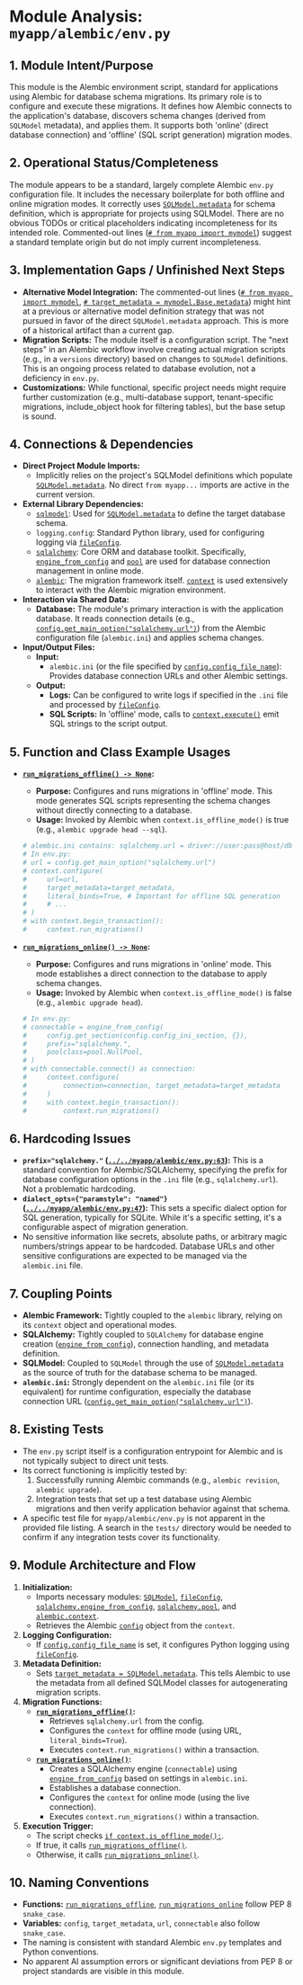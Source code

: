 # Module Analysis: `myapp/alembic/env.py`

## 1. Module Intent/Purpose

This module is the Alembic environment script, standard for applications using Alembic for database schema migrations. Its primary role is to configure and execute these migrations. It defines how Alembic connects to the application's database, discovers schema changes (derived from `SQLModel` metadata), and applies them. It supports both 'online' (direct database connection) and 'offline' (SQL script generation) migration modes.

## 2. Operational Status/Completeness

The module appears to be a standard, largely complete Alembic `env.py` configuration file. It includes the necessary boilerplate for both offline and online migration modes. It correctly uses [`SQLModel.metadata`](../../myapp/alembic/env.py:22) for schema definition, which is appropriate for projects using SQLModel. There are no obvious TODOs or critical placeholders indicating incompleteness for its intended role. Commented-out lines ([`# from myapp import mymodel`](../../myapp/alembic/env.py:20)) suggest a standard template origin but do not imply current incompleteness.

## 3. Implementation Gaps / Unfinished Next Steps

*   **Alternative Model Integration:** The commented-out lines ([`# from myapp import mymodel`](../../myapp/alembic/env.py:20), [`# target_metadata = mymodel.Base.metadata`](../../myapp/alembic/env.py:21)) might hint at a previous or alternative model definition strategy that was not pursued in favor of the direct `SQLModel.metadata` approach. This is more of a historical artifact than a current gap.
*   **Migration Scripts:** The module itself is a configuration script. The "next steps" in an Alembic workflow involve creating actual migration scripts (e.g., in a `versions` directory) based on changes to `SQLModel` definitions. This is an ongoing process related to database evolution, not a deficiency in `env.py`.
*   **Customizations:** While functional, specific project needs might require further customization (e.g., multi-database support, tenant-specific migrations, include_object hook for filtering tables), but the base setup is sound.

## 4. Connections & Dependencies

*   **Direct Project Module Imports:**
    *   Implicitly relies on the project's SQLModel definitions which populate [`SQLModel.metadata`](../../myapp/alembic/env.py:22). No direct `from myapp...` imports are active in the current version.
*   **External Library Dependencies:**
    *   [`sqlmodel`](../../myapp/alembic/env.py:1): Used for [`SQLModel.metadata`](../../myapp/alembic/env.py:22) to define the target database schema.
    *   `logging.config`: Standard Python library, used for configuring logging via [`fileConfig`](../../myapp/alembic/env.py:2).
    *   [`sqlalchemy`](../../myapp/alembic/env.py:4): Core ORM and database toolkit. Specifically, [`engine_from_config`](../../myapp/alembic/env.py:4) and [`pool`](../../myapp/alembic/env.py:5) are used for database connection management in online mode.
    *   [`alembic`](../../myapp/alembic/env.py:7): The migration framework itself. [`context`](../../myapp/alembic/env.py:7) is used extensively to interact with the Alembic migration environment.
*   **Interaction via Shared Data:**
    *   **Database:** The module's primary interaction is with the application database. It reads connection details (e.g., [`config.get_main_option("sqlalchemy.url")`](../../myapp/alembic/env.py:42)) from the Alembic configuration file (`alembic.ini`) and applies schema changes.
*   **Input/Output Files:**
    *   **Input:**
        *   `alembic.ini` (or the file specified by [`config.config_file_name`](../../myapp/alembic/env.py:15)): Provides database connection URLs and other Alembic settings.
    *   **Output:**
        *   **Logs:** Can be configured to write logs if specified in the `.ini` file and processed by [`fileConfig`](../../myapp/alembic/env.py:16).
        *   **SQL Scripts:** In 'offline' mode, calls to [`context.execute()`](../../myapp/alembic/env.py:38) emit SQL strings to the script output.

## 5. Function and Class Example Usages

*   **[`run_migrations_offline() -> None`](../../myapp/alembic/env.py:30):**
    *   **Purpose:** Configures and runs migrations in 'offline' mode. This mode generates SQL scripts representing the schema changes without directly connecting to a database.
    *   **Usage:** Invoked by Alembic when `context.is_offline_mode()` is true (e.g., `alembic upgrade head --sql`).
    ```python
    # alembic.ini contains: sqlalchemy.url = driver://user:pass@host/dbname
    # In env.py:
    # url = config.get_main_option("sqlalchemy.url")
    # context.configure(
    #     url=url,
    #     target_metadata=target_metadata,
    #     literal_binds=True, # Important for offline SQL generation
    #     # ...
    # )
    # with context.begin_transaction():
    #     context.run_migrations()
    ```

*   **[`run_migrations_online() -> None`](../../myapp/alembic/env.py:54):**
    *   **Purpose:** Configures and runs migrations in 'online' mode. This mode establishes a direct connection to the database to apply schema changes.
    *   **Usage:** Invoked by Alembic when `context.is_offline_mode()` is false (e.g., `alembic upgrade head`).
    ```python
    # In env.py:
    # connectable = engine_from_config(
    #     config.get_section(config.config_ini_section, {}),
    #     prefix="sqlalchemy.",
    #     poolclass=pool.NullPool,
    # )
    # with connectable.connect() as connection:
    #     context.configure(
    #         connection=connection, target_metadata=target_metadata
    #     )
    #     with context.begin_transaction():
    #         context.run_migrations()
    ```

## 6. Hardcoding Issues

*   **`prefix="sqlalchemy."` ([`../../myapp/alembic/env.py:63`](../../myapp/alembic/env.py:63)):** This is a standard convention for Alembic/SQLAlchemy, specifying the prefix for database configuration options in the `.ini` file (e.g., `sqlalchemy.url`). Not a problematic hardcoding.
*   **`dialect_opts={"paramstyle": "named"}` ([`../../myapp/alembic/env.py:47`](../../myapp/alembic/env.py:47)):** This sets a specific dialect option for SQL generation, typically for SQLite. While it's a specific setting, it's a configurable aspect of migration generation.
*   No sensitive information like secrets, absolute paths, or arbitrary magic numbers/strings appear to be hardcoded. Database URLs and other sensitive configurations are expected to be managed via the `alembic.ini` file.

## 7. Coupling Points

*   **Alembic Framework:** Tightly coupled to the `alembic` library, relying on its `context` object and operational modes.
*   **SQLAlchemy:** Tightly coupled to `SQLAlchemy` for database engine creation ([`engine_from_config`](../../myapp/alembic/env.py:61)), connection handling, and metadata definition.
*   **SQLModel:** Coupled to `SQLModel` through the use of [`SQLModel.metadata`](../../myapp/alembic/env.py:22) as the source of truth for the database schema to be managed.
*   **`alembic.ini`:** Strongly dependent on the `alembic.ini` file (or its equivalent) for runtime configuration, especially the database connection URL ([`config.get_main_option("sqlalchemy.url")`](../../myapp/alembic/env.py:42)).

## 8. Existing Tests

*   The `env.py` script itself is a configuration entrypoint for Alembic and is not typically subject to direct unit tests.
*   Its correct functioning is implicitly tested by:
    1.  Successfully running Alembic commands (e.g., `alembic revision`, `alembic upgrade`).
    2.  Integration tests that set up a test database using Alembic migrations and then verify application behavior against that schema.
*   A specific test file for `myapp/alembic/env.py` is not apparent in the provided file listing. A search in the `tests/` directory would be needed to confirm if any integration tests cover its functionality.

## 9. Module Architecture and Flow

1.  **Initialization:**
    *   Imports necessary modules: [`SQLModel`](../../myapp/alembic/env.py:1), [`fileConfig`](../../myapp/alembic/env.py:2), [`sqlalchemy.engine_from_config`](../../myapp/alembic/env.py:4), [`sqlalchemy.pool`](../../myapp/alembic/env.py:5), and [`alembic.context`](../../myapp/alembic/env.py:7).
    *   Retrieves the Alembic [`config`](../../myapp/alembic/env.py:11) object from the `context`.
2.  **Logging Configuration:**
    *   If [`config.config_file_name`](../../myapp/alembic/env.py:15) is set, it configures Python logging using [`fileConfig`](../../myapp/alembic/env.py:16).
3.  **Metadata Definition:**
    *   Sets [`target_metadata = SQLModel.metadata`](../../myapp/alembic/env.py:22). This tells Alembic to use the metadata from all defined SQLModel classes for autogenerating migration scripts.
4.  **Migration Functions:**
    *   **[`run_migrations_offline()`](../../myapp/alembic/env.py:30):**
        *   Retrieves `sqlalchemy.url` from the config.
        *   Configures the `context` for offline mode (using URL, `literal_binds=True`).
        *   Executes `context.run_migrations()` within a transaction.
    *   **[`run_migrations_online()`](../../myapp/alembic/env.py:54):**
        *   Creates a SQLAlchemy engine (`connectable`) using [`engine_from_config`](../../myapp/alembic/env.py:61) based on settings in `alembic.ini`.
        *   Establishes a database connection.
        *   Configures the `context` for online mode (using the live connection).
        *   Executes `context.run_migrations()` within a transaction.
5.  **Execution Trigger:**
    *   The script checks [`if context.is_offline_mode():`](../../myapp/alembic/env.py:76).
    *   If true, it calls [`run_migrations_offline()`](../../myapp/alembic/env.py:77).
    *   Otherwise, it calls [`run_migrations_online()`](../../myapp/alembic/env.py:79).

## 10. Naming Conventions

*   **Functions:** [`run_migrations_offline`](../../myapp/alembic/env.py:30), [`run_migrations_online`](../../myapp/alembic/env.py:54) follow PEP 8 `snake_case`.
*   **Variables:** `config`, `target_metadata`, `url`, `connectable` also follow `snake_case`.
*   The naming is consistent with standard Alembic `env.py` templates and Python conventions.
*   No apparent AI assumption errors or significant deviations from PEP 8 or project standards are visible in this module.
